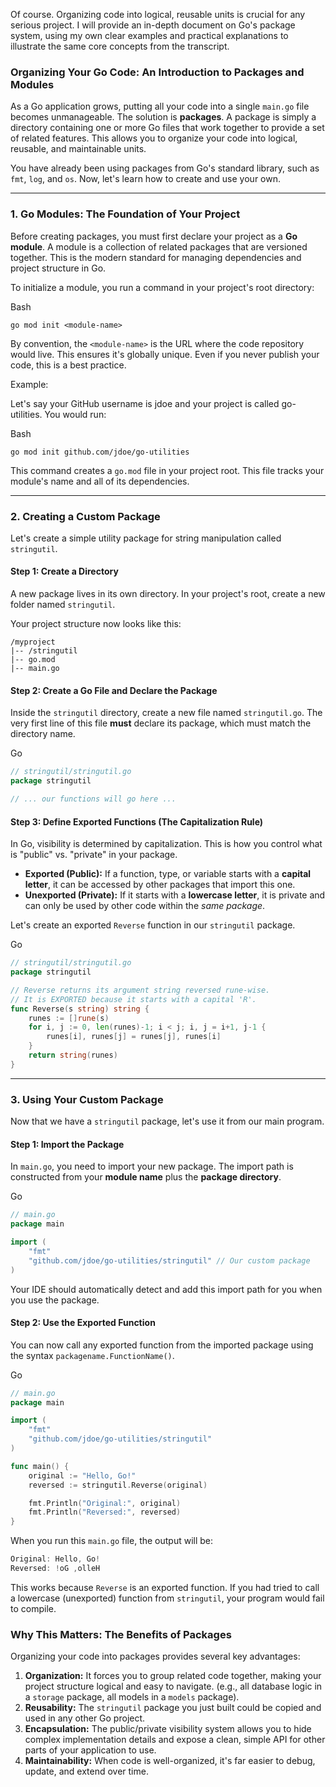 Of course. Organizing code into logical, reusable units is crucial for any serious project. I will provide an in-depth document on Go's package system, using my own clear examples and practical explanations to illustrate the same core concepts from the transcript.

### Organizing Your Go Code: An Introduction to Packages and Modules

As a Go application grows, putting all your code into a single `main.go` file becomes unmanageable. The solution is **packages**. A package is simply a directory containing one or more Go files that work together to provide a set of related features. This allows you to organize your code into logical, reusable, and maintainable units.

You have already been using packages from Go's standard library, such as `fmt`, `log`, and `os`. Now, let's learn how to create and use your own.

---

### 1. Go Modules: The Foundation of Your Project

Before creating packages, you must first declare your project as a **Go module**. A module is a collection of related packages that are versioned together. This is the modern standard for managing dependencies and project structure in Go.

To initialize a module, you run a command in your project's root directory:

Bash

```
go mod init <module-name>
```

By convention, the `<module-name>` is the URL where the code repository would live. This ensures it's globally unique. Even if you never publish your code, this is a best practice.

Example:

Let's say your GitHub username is jdoe and your project is called go-utilities. You would run:

Bash

```
go mod init github.com/jdoe/go-utilities
```

This command creates a `go.mod` file in your project root. This file tracks your module's name and all of its dependencies.

---

### 2. Creating a Custom Package

Let's create a simple utility package for string manipulation called `stringutil`.

#### Step 1: Create a Directory

A new package lives in its own directory. In your project's root, create a new folder named `stringutil`.

Your project structure now looks like this:

```
/myproject
|-- /stringutil
|-- go.mod
|-- main.go
```

#### Step 2: Create a Go File and Declare the Package

Inside the `stringutil` directory, create a new file named `stringutil.go`. The very first line of this file **must** declare its package, which must match the directory name.

Go

```Go
// stringutil/stringutil.go
package stringutil

// ... our functions will go here ...
```

#### Step 3: Define Exported Functions (The Capitalization Rule)

In Go, visibility is determined by capitalization. This is how you control what is "public" vs. "private" in your package.

- **Exported (Public):** If a function, type, or variable starts with a **capital letter**, it can be accessed by other packages that import this one.
- **Unexported (Private):** If it starts with a **lowercase letter**, it is private and can only be used by other code within the _same package_.

Let's create an exported `Reverse` function in our `stringutil` package.

Go

```Go
// stringutil/stringutil.go
package stringutil

// Reverse returns its argument string reversed rune-wise.
// It is EXPORTED because it starts with a capital 'R'.
func Reverse(s string) string {
	runes := []rune(s)
	for i, j := 0, len(runes)-1; i < j; i, j = i+1, j-1 {
		runes[i], runes[j] = runes[j], runes[i]
	}
	return string(runes)
}
```

---

### 3. Using Your Custom Package

Now that we have a `stringutil` package, let's use it from our main program.

#### Step 1: Import the Package

In `main.go`, you need to import your new package. The import path is constructed from your **module name** plus the **package directory**.

Go

```Go
// main.go
package main

import (
    "fmt"
    "github.com/jdoe/go-utilities/stringutil" // Our custom package
)
```

Your IDE should automatically detect and add this import path for you when you use the package.

#### Step 2: Use the Exported Function

You can now call any exported function from the imported package using the syntax `packagename.FunctionName()`.

Go

```Go
// main.go
package main

import (
	"fmt"
	"github.com/jdoe/go-utilities/stringutil"
)

func main() {
	original := "Hello, Go!"
	reversed := stringutil.Reverse(original)

	fmt.Println("Original:", original)
	fmt.Println("Reversed:", reversed)
}
```

When you run this `main.go` file, the output will be:

```Go
Original: Hello, Go!
Reversed: !oG ,olleH
```

This works because `Reverse` is an exported function. If you had tried to call a lowercase (unexported) function from `stringutil`, your program would fail to compile.

### Why This Matters: The Benefits of Packages

Organizing your code into packages provides several key advantages:

1. **Organization:** It forces you to group related code together, making your project structure logical and easy to navigate. (e.g., all database logic in a `storage` package, all models in a `models` package).
2. **Reusability:** The `stringutil` package you just built could be copied and used in any other Go project.
3. **Encapsulation:** The public/private visibility system allows you to hide complex implementation details and expose a clean, simple API for other parts of your application to use.
4. **Maintainability:** When code is well-organized, it's far easier to debug, update, and extend over time.